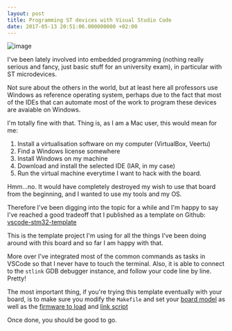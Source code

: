 ```yaml
---
layout: post
title: Programming ST devices with Visual Studio Code
date: 2017-05-13 20:51:06.000000000 +02:00
---
```


![image](image.png)

I've been lately involved into embedded programming (nothing really serious
and fancy, just basic stuff for an university exam), in particular with ST
microdevices.

Not sure about the others in the world, but at least here all professors use
Windows as reference operating system, perhaps due to the fact that most of the
IDEs that can automate most of the work to program these devices are avaiable on
Windows.

I'm totally fine with that. Thing is, as I am a Mac user, this would mean for me:

1. Install a virtualisation software on my computer (VirtualBox, Veertu)
2. Find a Windows license somewhere
3. Install Windows on my machine
4. Download and install the selected IDE (IAR, in my case)
5. Run the virtual machine everytime I want to hack with the board.

Hmm...no. It would have completely destroyed my wish to use that board from
the beginning, and I wanted to use my tools and my OS.

Therefore I've been digging into the topic for a while and I'm happy to say
I've reached a good tradeoff that I published as a template on Github:
[vscode-stm32-template](https://github.com/XVincentX/vscode-stm32-template)

This is the template project I'm using for all the things I've been doing
around with this board and so far I am happy with that.

More over I've integrated most of the common commands as tasks in VSCode so
that I never have to touch the terminal. Also, it is able to connect to the
`stlink` GDB debugger instance, and follow your code line by line. Pretty!

The most important thing, if you're trying this template eventually with your
board, is to make sure you modify the `Makefile` and set your [board model](https://github.com/XVincentX/vscode-stm32-template/blob/master/Makefile#L101) as
well as the [firmware to load](https://github.com/XVincentX/vscode-stm32-template/blob/master/Makefile#L56)
and [link script](https://github.com/XVincentX/vscode-stm32-template/blob/master/Makefile#L134)

Once done, you should be good to go.
